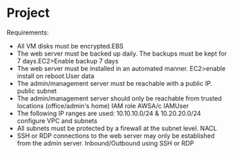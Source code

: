 # Project


Requirements:
- All VM disks must be encrypted.EBS
- The web server must be backed up daily. The backups must be kept for 7 days.EC2>Enable backup 7 days
- The web server must be installed in an automated manner. EC2>enable install on reboot.User data
- The admin/management server must be reachable with a public IP. public subnet
- The admin/management server should only be reachable from trusted locations (office/admin's home) IAM role AWSA/c IAMUser
- The following IP ranges are used: 10.10.10.0/24 & 10.20.20.0/24 configure VPC and subnets
- All subnets must be protected by a firewall at the subnet level. NACL
- SSH or RDP connections to the web server may only be established from the admin server. Inbound/Outbound using SSH or RDP
